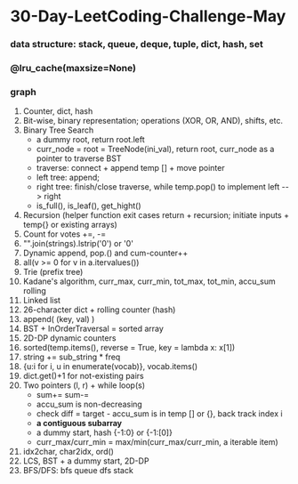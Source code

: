 # 30-Day-LeetCoding-Challenge-May
### data structure: stack, queue, deque, tuple, dict, hash, set
### @lru_cache(maxsize=None)
### graph
1. Counter, dict, hash
2. Bit-wise, binary representation; operations (XOR, OR, AND), shifts, etc.
3. Binary Tree Search
    * a dummy root, return root.left
    * curr_node = root = TreeNode(ini_val), return root, curr_node as a pointer to traverse BST
    * traverse: connect + append temp [] + move pointer
    * left tree: append; 
    * right tree: finish/close traverse, while temp.pop() to implement left --> right
    * is_full(), is_leaf(), get_hight()
4. Recursion (helper function exit cases return + recursion; initiate inputs + temp{} or existing arrays)
5. Count for votes +=, -=
6. "".join(strings).lstrip('0') or '0'
7. Dynamic append, pop.() and cum-counter++
8. all(v >= 0 for v in a.itervalues())
9. Trie (prefix tree)
10. Kadane's algorithm, curr_max, curr_min, tot_max, tot_min, accu_sum rolling
11. Linked list
12. 26-character dict + rolling counter (hash)
13. append( (key, val) )
14. BST + InOrderTraversal = sorted array
15. 2D-DP dynamic counters
16. sorted(temp.items(), reverse = True, key = lambda x: x[1])
17. string += sub_string * freq
18. {u:i for i, u in enumerate(vocab)}, vocab.items()
19. dict.get()+1 for not-existing pairs
20. Two pointers (l, r) + while loop(s)
    * sum+= sum-=
    * accu_sum is non-decreasing
    * check diff = target - accu_sum is in temp [] or {}, back track index i
    * **a contiguous subarray**
    * a dummy start, hash {-1:0} or {-1:[0]}
    * curr_max/curr_min = max/min(curr_max/curr_min, a iterable item)
21. idx2char, char2idx, ord()
22. LCS, BST + a dummy start, 2D-DP
23. BFS/DFS: bfs queue dfs stack

